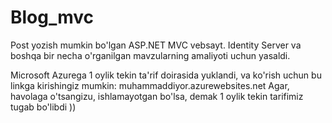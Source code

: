 # Blog_mvc
Post yozish mumkin bo'lgan ASP.NET MVC vebsayt. Identity Server va boshqa bir necha o'rganilgan mavzularning amaliyoti uchun yasaldi.

Microsoft Azurega 1 oylik tekin ta'rif doirasida yuklandi, va ko'rish uchun bu linkga kirishingiz mumkin: muhammaddiyor.azurewebsites.net
Agar, havolaga o'tsangizu, ishlamayotgan bo'lsa, demak 1 oylik tekin tarifimiz tugab bo'libdi ))
